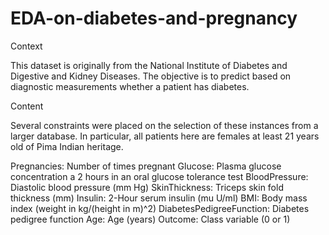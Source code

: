 # EDA-on-diabetes-and-pregnancy

Context

This dataset is originally from the National Institute of Diabetes and Digestive and Kidney Diseases. The objective is to predict based on diagnostic measurements whether a patient has diabetes.

Content

Several constraints were placed on the selection of these instances from a larger database. In particular, all patients here are females at least 21 years old of Pima Indian heritage.

Pregnancies: Number of times pregnant Glucose: Plasma glucose concentration a 2 hours in an oral glucose tolerance test BloodPressure: Diastolic blood pressure (mm Hg) SkinThickness: Triceps skin fold thickness (mm) Insulin: 2-Hour serum insulin (mu U/ml) BMI: Body mass index (weight in kg/(height in m)^2) DiabetesPedigreeFunction: Diabetes pedigree function Age: Age (years) Outcome: Class variable (0 or 1)
